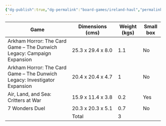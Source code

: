 ```yaml
---
{"dg-publish":true,"dg-permalink":"board-games/ireland-haul","permalink":"/board-games/ireland-haul/"}
---
```

| Game                                                                      | Dimensions (cms)  | Weight (kgs) | Small box |     
| ------------------------------------------------------------------------- | ----------------- | ------------ | --------- | 
| Arkham Horror: The Card Game – The Dunwich Legacy: Campaign Expansion     | 25.3 x 29.4 x 8.0 | 1.1          | No        |     
| Arkham Horror: The Card Game – The Dunwich Legacy: Investigator Expansion | 20.4 x 20.4 x 4.7 | 1            | No        |     
| Air, Land, and Sea: Critters at War                                       | 15.9 x 11.4 x 3.8 | 0.2          | Yes       |     
| 7 Wonders Duel                                                            | 20.3 x 20.3 x 5.1 | 0.7          | No        |     
|                                                                           | Total             | 3            |           |     
<!-- TBLFM: @>$3=sum(@I..@-1) -->
